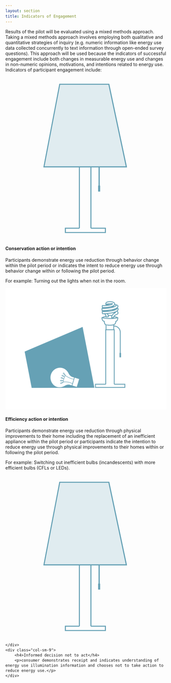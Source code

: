 ```yaml
---
layout: section
title: Indicators of Engagement
---
```

<p>Results of the pilot will be evaluated using a mixed methods approach. Taking a mixed methods approach involves employing both qualitative and quantitative strategies of inquiry (e.g. numeric information like energy use data collected concurrently to text information through open-ended survey questions). This approach will be used because the indicators of successful engagement include both changes in measurable energy use and changes in non-numeric opinions, motivations, and intentions related to energy use. Indicators of participant engagement include:</p>

<div class="row measureExample">
	<div class="col-sm-3">
		<svg version="1.1" xmlns="http://www.w3.org/2000/svg" xmlns:xlink="http://www.w3.org/1999/xlink" x="0px" y="0px" viewBox="0 0 800 800" enable-background="new 0 0 800 800" xml:space="preserve">
			<g class="string">
				<line fill="none" stroke="#66A1B5" stroke-width="6" stroke-miterlimit="10" x1="465.2" y1="364.2" x2="465.2" y2="561.8"/>
				<rect x="460.1" y="537.5" fill="#66A1B5" width="10.1" height="29.7"/>
			</g>
			<g id="lampBack">
				<polygon fill="#66A1B5" stroke="#66A1B5" stroke-width="5" stroke-miterlimit="10" points="600.4,445.1 191.7,445.1 270,36.5 
					513.4,36.5 	"/>
				<polyline fill="none" stroke="#66A1B5" stroke-width="5" stroke-miterlimit="10" points="367.1,748.4 367.1,444.7 424.3,444.7 
					424.3,748.4 	"/>
				<polyline fill="none" stroke="#66A1B5" stroke-width="5" stroke-miterlimit="10" points="367.1,748.4 297.6,748.4 297.6,769.9 
					496.2,769.9 496.2,748.4 424.3,748.4 	"/>
			</g>
			<g class="lightOn">
				<polygon opacity="0.8" fill="#FFFFFF" points="600.4,445.1 191.7,445.1 270,36.5 513.4,36.5 	"/>
				<polygon fill="none" stroke="#66A1B5" stroke-width="5" stroke-miterlimit="10" points="600,444.7 191.4,444.7 269.6,36.1 
					513.1,36.1 	"/>
			</g>
		</svg>
	</div>
	<div class="col-sm-9">
		<h4>Conservation action or intention</h4>
		<p>Participants demonstrate energy use reduction through behavior change within the pilot period or indicates the intent to reduce energy use through behavior change within or following the pilot period.</p>
		<p class="exampleText">For example: Turning out the lights when not in the room.</p>
	</div>
</div>
<div class="row">
	<div class="col-sm-3">
		<img src="img/lampEfficiency.svg" class="img-responsive">
	</div>
	<div class="col-sm-9">
		<h4>Efficiency action or intention</h4>
		<p>Participants demonstrate energy use reduction through physical improvements to their home including the replacement of an inefficient appliance within the pilot period or participants indicate the intention to reduce energy use through physical improvements to their homes within or following the pilot period.</p>
		<p class="exampleText">For example: Switching out inefficient bulbs (incandescents) with more efficient bulbs (CFLs or LEDs).</p>
	</div>
</div>
<div class="row">
	<div class="col-sm-3">
		<svg version="1.1" xmlns="http://www.w3.org/2000/svg" xmlns:xlink="http://www.w3.org/1999/xlink" x="0px" y="0px"
	 viewBox="0 0 800 800" enable-background="new 0 0 800 800" xml:space="preserve">
			<g id="stringNoAction">
				<line fill="none" stroke="#66A1B5" stroke-width="6" stroke-miterlimit="10" x1="465.2" y1="364.2" x2="465.2" y2="561.8"/>
				<rect x="460.1" y="537.5" fill="#66A1B5" width="10.1" height="29.7"/>
			</g>
			<g id="lampBackNoAction">
				<polygon fill="#66A1B5" stroke="#66A1B5" stroke-width="5" stroke-miterlimit="10" points="600.4,445.1 191.7,445.1 270,36.5 
					513.4,36.5 	"/>
				<polyline fill="none" stroke="#66A1B5" stroke-width="5" stroke-miterlimit="10" points="367.1,748.4 367.1,444.7 424.3,444.7 
					424.3,748.4 	"/>
				<polyline fill="none" stroke="#66A1B5" stroke-width="5" stroke-miterlimit="10" points="367.1,748.4 297.6,748.4 297.6,769.9 
					496.2,769.9 496.2,748.4 424.3,748.4 	"/>
			</g>
			<g id="lightOnNoAction">
				<polygon opacity="0.8" fill="#FFFFFF" points="600.4,445.1 191.7,445.1 270,36.5 513.4,36.5 	"/>
				<polygon fill="none" stroke="#66A1B5" stroke-width="5" stroke-miterlimit="10" points="600,444.7 191.4,444.7 269.6,36.1 
					513.1,36.1 	"/>
			</g>
		</svg>

	</div>
	<div class="col-sm-9">
		<h4>Informed decision not to act</h4>
		<p>consumer demonstrates receipt and indicates understanding of energy use illumination information and chooses not to take action to reduce energy use.</p>
	</div>
</div>

